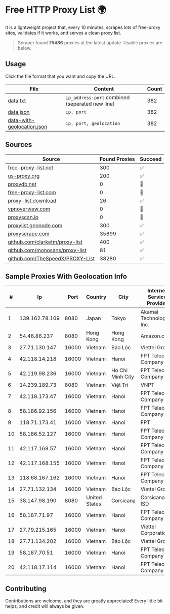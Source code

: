
# Free HTTP Proxy List 🌍

It is a lightweight project that, every 10 minutes, scrapes lots of free-proxy sites, validates if it works, and serves a clean proxy list.


> Scraper found **75486** proxies at the latest update. Usable proxies are below.

## Usage

Click the file format that you want and copy the URL.


|File|Content|Count|
|----|-------|-----|
|[data.txt](https://raw.githubusercontent.com/themiralay/Proxy-List-World/master/data.txt)|`ip_address:port` combined (seperated new line)|382|
|[data.json](https://raw.githubusercontent.com/themiralay/Proxy-List-World/master/data.json)|`ip, port`|382|
|[data-with-geolocation.json](https://raw.githubusercontent.com/themiralay/Proxy-List-World/master/data-with-geolocation.json)|`ip, port, geolocation`|382|

## Sources

|Source|Found Proxies|Succeed|
|------|-------------|-------|
|[free-proxy-list.net](https://free-proxy-list.net)|300|✅|
|[us-proxy.org](https://www.us-proxy.org)|200|✅|
|[proxydb.net](http://proxydb.net)|0|🚫|
|[free-proxy-list.com](https://free-proxy-list.com/?page=&port=&type%5B%5D=http&type%5B%5D=https&up_time=0&search=Search)|0|🚫|
|[proxy-list.download](https://www.proxy-list.download/HTTP)|26|✅|
|[vpnoverview.com](https://vpnoverview.com/privacy/anonymous-browsing/free-proxy-servers)|0|🚫|
|[proxyscan.io](https://www.proxyscan.io)|0|🚫|
|[proxylist.geonode.com](https://proxylist.geonode.com/api/proxy-list?limit=300&page=1&sort_by=lastChecked&sort_type=desc&protocols=http,https)|300|✅|
|[proxyscrape.com](https://api.proxyscrape.com/v2/?request=displayproxies&protocol=http&timeout=10000&country=all&ssl=all&anonymity=all)|35899|✅|
|[github.com/clarketm/proxy-list](https://raw.githubusercontent.com/clarketm/proxy-list/master/proxy-list-raw.txt)|400|✅|
|[github.com/monosans/proxy-list](https://raw.githubusercontent.com/monosans/proxy-list/main/proxies/http.txt)|81|✅|
|[github.com/TheSpeedX/PROXY-List](https://raw.githubusercontent.com/TheSpeedX/PROXY-List/master/http.txt)|38280|✅|


## Sample Proxies With Geolocation Info

|#|Ip|Port|Country|City|Internet Service Provider|
|-|--|----|-------|----|-------------------------|
|1|139.162.78.109|8080|Japan|Tokyo|Akamai Technologies, Inc.|
|2|54.46.86.237|8080|Hong Kong|Hong Kong|Amazon.com|
|3|27.71.130.147|16000|Vietnam|Bảo Lộc|Viettel Group|
|4|42.118.14.218|16000|Vietnam|Hanoi|FPT Telecom Company|
|5|42.119.98.236|16000|Vietnam|Ho Chi Minh City|FPT Telecom Company|
|6|14.239.189.73|8080|Vietnam|Việt Trì|VNPT|
|7|42.118.173.47|16000|Vietnam|Hanoi|FPT Telecom Company|
|8|58.186.92.156|16000|Vietnam|Hanoi|FPT Telecom Company|
|9|118.71.173.41|16000|Vietnam|Hanoi|FPT|
|10|58.186.52.127|16000|Vietnam|Hanoi|FPT Telecom Company|
|11|42.117.168.57|16000|Vietnam|Hanoi|FPT Telecom Company|
|12|42.117.168.155|16000|Vietnam|Hanoi|FPT Telecom Company|
|13|118.68.167.162|16000|Vietnam|Hanoi|FPT Telecom Company|
|14|27.71.132.134|16000|Vietnam|Bảo Lộc|Viettel Group|
|15|38.147.98.190|8080|United States|Corsicana|Corsicana ISD|
|16|58.187.71.97|16000|Vietnam|Hanoi|FPT Telecom Company|
|17|27.79.215.165|16000|Vietnam|Hanoi|Viettel Corporation|
|18|27.71.134.202|16000|Vietnam|Bảo Lộc|Viettel Group|
|19|58.187.70.51|16000|Vietnam|Hanoi|FPT Telecom Company|
|20|42.118.17.114|16000|Vietnam|Hanoi|FPT Telecom Company|



## Contributing

Contributions are welcome, and they are greatly appreciated! Every
little bit helps, and credit will always be given.

